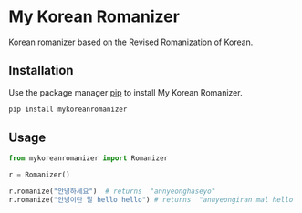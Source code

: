 # My Korean Romanizer
Korean romanizer based on the Revised Romanization of Korean.

## Installation

Use the package manager [pip](https://pip.pypa.io/en/stable/) to install My Korean Romanizer.

```bash
pip install mykoreanromanizer
```

## Usage
```python
from mykoreanromanizer import Romanizer

r = Romanizer()

r.romanize("안녕하세요")  # returns  "annyeonghaseyo"
r.romanize("안녕이란 말 hello hello") # returns  "annyeongiran mal hello hello"
```
